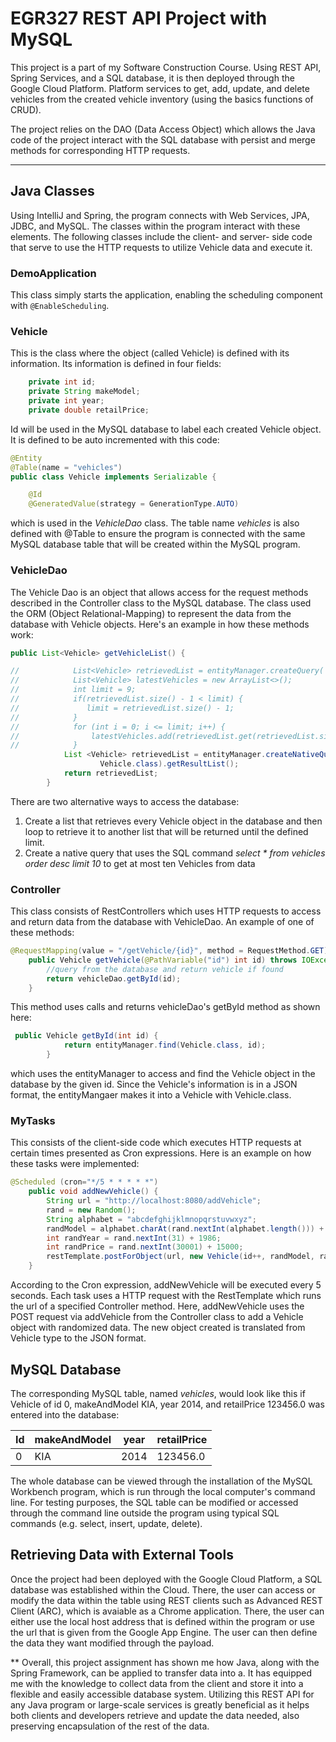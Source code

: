 # EGR327 REST API Project with MySQL

This project is a part of my Software Construction Course. Using REST API, Spring Services, and a SQL database, it is then deployed through the Google Cloud Platform.
Platform services to get, add, update, and delete vehicles from the created vehicle inventory (using the basics functions of CRUD).

The project relies on the DAO (Data Access Object) which allows the Java code of the project interact with the SQL database with persist and merge methods for corresponding HTTP requests.

***

## Java Classes
Using IntelliJ and Spring, the program connects with Web Services, JPA, JDBC, and MySQL. The classes within the program interact with these elements. The following classes include the client- and server- side code that serve to use the HTTP requests to utilize Vehicle data and execute it.

### DemoApplication
This class simply starts the application, enabling the scheduling component with ```@EnableScheduling```.

### Vehicle
This is the class where the object (called Vehicle) is defined with its information.
Its information is defined in four fields:
```java
    private int id;
    private String makeModel;
    private int year;
    private double retailPrice;
```
Id will be used in the MySQL database to label each created Vehicle object. It is defined to be auto incremented with this code:
```java
@Entity
@Table(name = "vehicles")
public class Vehicle implements Serializable {

    @Id
    @GeneratedValue(strategy = GenerationType.AUTO)
```
which is used in the *VehicleDao* class.
The table name *vehicles* is also defined with @Table to ensure the program is connected with the same MySQL database table that will be created within the MySQL program.

### VehicleDao
The Vehicle Dao is an object that allows access for the request methods described in the Controller class to the MySQL database.
The class used the ORM (Object Relational-Mapping) to represent the data from the database with Vehicle objects.
Here's an example in how these methods work:
```java
public List<Vehicle> getVehicleList() {

//            List<Vehicle> retrievedList = entityManager.createQuery( "from Vehicle", Vehicle.class).getResultList();
//            List<Vehicle> latestVehicles = new ArrayList<>();
//            int limit = 9;
//            if(retrievedList.size() - 1 < limit) {
//               limit = retrievedList.size() - 1;
//            }
//            for (int i = 0; i <= limit; i++) {
//                latestVehicles.add(retrievedList.get(retrievedList.size()-1-i));
//            }
            List <Vehicle> retrievedList = entityManager.createNativeQuery("Select * from vehicles ORDER BY id DESC LIMIT 10",
                    Vehicle.class).getResultList();
            return retrievedList;
        }
```
There are two alternative ways to access the database:
1. Create a list that retrieves every Vehicle object in the database and then loop to retrieve it to another list that will be returned until the defined limit.
2. Create a native query that uses the SQL command *select * from vehicles order desc limit 10* to get at most ten Vehicles from data

### Controller
This class consists of RestControllers which uses HTTP requests to access and return data from the database with VehicleDao.
An example of one of these methods:
```java
@RequestMapping(value = "/getVehicle/{id}", method = RequestMethod.GET)
    public Vehicle getVehicle(@PathVariable("id") int id) throws IOException {
        //query from the database and return vehicle if found
        return vehicleDao.getById(id);
    }
```
This method uses calls and returns vehicleDao's getById method as shown here:
```java
 public Vehicle getById(int id) {
            return entityManager.find(Vehicle.class, id);
        }
```
which uses the entityManager to access and find the Vehicle object in the database by the given id. Since the Vehicle's information is in a JSON format, the entityMangaer makes it into a Vehicle with Vehicle.class.

### MyTasks
This consists of the client-side code which executes HTTP requests at certain times presented as Cron expressions.
Here is an example on how these tasks were implemented:
```java
@Scheduled (cron="*/5 * * * * *")
    public void addNewVehicle() {
        String url = "http://localhost:8080/addVehicle";
        rand = new Random();
        String alphabet = "abcdefghijklmnopqrstuvwxyz";
        randModel = alphabet.charAt(rand.nextInt(alphabet.length())) + "";
        int randYear = rand.nextInt(31) + 1986;
        int randPrice = rand.nextInt(30001) + 15000;
        restTemplate.postForObject(url, new Vehicle(id++, randModel, randYear, randPrice), Vehicle.class);
    }
```
According to the Cron expression, addNewVehicle will be executed every 5 seconds. Each task uses a HTTP request with the RestTemplate which runs the url of a specified Controller method. Here, addNewVehicle uses the POST request via addVehicle from the Controller class to add a Vehicle object with randomized data. The new object created is translated from Vehicle type to the JSON format.

## MySQL Database
The corresponding MySQL table, named *vehicles*, would look like this if Vehicle of id 0, makeAndModel KIA, year 2014, and retailPrice 123456.0 was entered into the database:

| Id | makeAndModel | year | retailPrice |
| -- | ------------ | ---- | ----------- |
| 0  | KIA          | 2014 | 123456.0    |

The whole database can be viewed through the installation of the MySQL Workbench program, which is run through the local computer's command line. For testing purposes, the SQL table can be modified or accessed through the command line outside the program using typical SQL commands (e.g. select, insert, update, delete).

## Retrieving Data with External Tools
Once the project had been deployed with the Google Cloud Platform, a SQL database was established within the Cloud. There, the user can access or modify the data within the table using REST clients such as Advanced REST Client (ARC), which is avaiable as a Chrome application. There, the user can either use the local host address that is defined within the program or use the url that is given from the Google App Engine. The user can then define the data they want modified through the payload.

**
Overall, this project assignment has shown me how Java, along with the Spring Framework, can be applied to transfer data into a. It has equipped me with the knowledge to collect data from the client and store it into a flexible and easily accessible database system. Utilizing this REST API for any Java program or large-scale services is greatly beneficial as it helps both clients and developers retrieve and update the data needed, also preserving encapsulation of the rest of the data.
